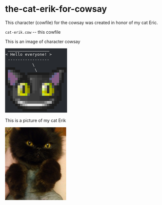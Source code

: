 # the-cat-erik-for-cowsay

This character (cowfile) for the cowsay was created in honor of my cat Eric.

`cat-erik.cow` -- this cowfile


This is an image of character cowsay

![This is an image of character cowsay](erik-cow.png)

This is a picture of my cat Erik

![This is a picture of my cat Erik](My-cat-Erik.png)
